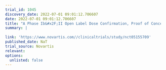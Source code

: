 ```yaml
---
trial_id: 1045
discovery_date: 2022-07-01 09:01:12.706607
date: 2022-07-01 09:01:12.706607
title: "A Phase Ib&#x2F;II Open Label Dose Confirmation, Proof of Concept Study of Siremadlin in Combination With Venetoclax Plus Azacitidine in Unfit Adult AML Participants Who Responded Sub-optimally to First-line Venetoclax Plus Azacitidine Treatment and in Pa ..."
summary: |
  
link: 'https://www.novartis.com//clinicaltrials/study/nct05155709'
published_date: NaT
trial_source: Novartis
relevant: 
options:
  unlisted: false
---
```

